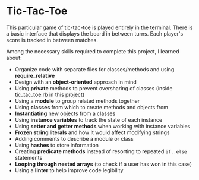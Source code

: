 # Tic-Tac-Toe

This particular game of tic-tac-toe is played entirely in the terminal. There is a basic interface that displays the board in between turns. Each player's score is tracked in between matches.

Among the necessary skills required to complete this project, I learned about:
* Organize code with separate files for classes/methods and using **require_relative**
* Design with an **object-oriented** approach in mind
* Using **private** methods to prevent oversharing of classes (inside tic\_tac\_toe.rb in this project)
* Using a **module** to group related methods together
* Using **classes** from which to create methods and objects from
* **Instantiating** new objects from a classes
* Using **instance variables** to track the state of each instance
* Using **setter and getter methods** when working with instance variables
* **Frozen string literals** and how it would affect modifying strings
* Adding comments to describe a module or class
* Using **hashes** to store information
* Creating **predicate methods** instead of resorting to repeated `if..else` statements
* **Looping through nested arrays** (to check if a user has won in this case)
* Using a **linter** to help improve code legibility
